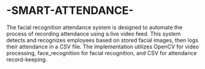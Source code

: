 # -SMART-ATTENDANCE-
The facial recognition attendance system is designed to automate the process of recording attendance using a live video feed. This system detects and recognizes employees based on stored facial images, then logs their attendance in a CSV file. The implementation utilizes OpenCV for video processing, face_recognition for facial recognition, and CSV for attendance record-keeping.
